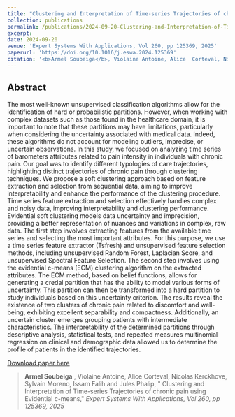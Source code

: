 ```yaml
---
title: "Clustering and Interpretation of Time-series Trajectories of chronic pain using Evidential c-means (Journal)"
collection: publications
permalink: /publications/2024-09-20-Clustering-and-Interpretation-of-Time-series-rajectories-journalversion
excerpt: 
date: 2024-09-20
venue: 'Expert Systems With Applications, Vol 260, pp 125369, 2025'
paperurl: 'https://doi.org/10.1016/j.eswa.2024.125369'
citation: '<b>Armel Soubeiga</b>, Violaine Antoine, Alice  Corteval, Nicolas Kerckhove, Sylvain Moreno, Issam Falih and Jules Phalip. &quot; Clustering and Interpretation of Time-series Trajectories of chronic pain using Evidential c-means &quot; <i>Expert Systems With Applications, Vol 260, pp 125369, 2025</i>'
---
```

## Abstract

The most well-known unsupervised classification algorithms allow for the identification of hard or probabilistic partitions. However, when working with complex datasets such as those found in the healthcare domain, it is important to note that these partitions may have limitations, particularly when considering the uncertainty associated with medical data. Indeed, these algorithms do not account for modeling outliers, imprecise, or uncertain observations. In this study, we focused on analyzing time series of barometers attributes related to pain intensity in individuals with chronic pain. Our goal was to identify different typologies of care trajectories, highlighting distinct trajectories of chronic pain through clustering techniques. We propose a soft clustering approach based on feature extraction and selection from sequential data, aiming to improve interpretability and enhance the performance of the clustering procedure. Time series feature extraction and selection effectively handles complex and noisy data, improving interpretability and clustering performance. Evidential soft clustering models data uncertainty and imprecision, providing a better representation of nuances and variations in complex, raw data. The first step involves extracting features from the available time series and selecting the most important attributes. For this purpose, we use a time series feature extractor (Tsfresh) and unsupervised feature selection methods, including unsupervised Random Forest, Laplacian Score, and unsupervised Spectral Feature Selection. The second step involves using the evidential c-means (ECM) clustering algorithm on the extracted attributes. The ECM method, based on belief functions, allows for generating a credal partition that has the ability to model various forms of uncertainty. This partition can then be transformed into a hard partition to study individuals based on this uncertainty criterion. The results reveal the existence of two clusters of chronic pain related to discomfort and well-being, exhibiting excellent separability and compactness. Additionally, an uncertain cluster emerges grouping patients with intermediate characteristics. The interpretability of the determined partitions through descriptive analysis, statistical tests, and repeated measures multinomial regression on clinical and demographic data allowed us to determine the profile of patients in the identified trajectories.

<a href='https://doi.org/10.1016/j.eswa.2024.125369'>Download paper here</a>


> <b>Armel Soubeiga</b> , Violaine Antoine, Alice  Corteval, Nicolas Kerckhove, Sylvain Moreno, Issam Falih and Jules Phalip, &quot; Clustering and Interpretation of Time-series Trajectories of chronic pain using Evidential c-means,&quot; <i>Expert Systems With Applications, Vol 260, pp 125369, 2025</i>
